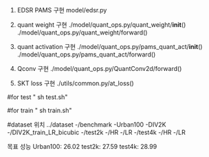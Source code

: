 1. EDSR PAMS 구현
model/edsr.py

2. quant weight 구현
./model/quant_ops.py/quant_weight/__init__()
./model/quant_ops.py/quant_weight/forward()

3. quant activation 구현
./model/quant_ops.py/pams_quant_act/__init__()
./model/quant_ops.py/pams_quant_act/forward()

4. Qconv 구현
./model/quant_ops.py/QuantConv2d/forward()

4. SKT loss 구현
./utils/common.py/at_loss()

#for test
" sh test.sh"

#for train
" sh train.sh"

#dataset 위치
../dataset
	-/benchmark
		-Urban100
	-DIV2K
		-/DIV2K_train_LR_bicubic
		-/test2k
			-/HR
			-/LR
		-/test4k
			-/HR
			-/LR

목표 성능
Urban100: 26.02
test2k: 27.59
test4k: 28.99
